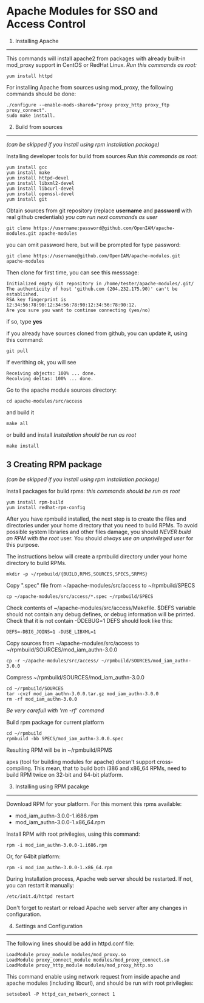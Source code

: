 Apache Modules for SSO and Access Control
==============

1. Installing Apache
--------------

This commands will install apache2 from packages with already 
built-in mod_proxy support in CentOS or RedHat Linux.
*Run this commands as root:*

	yum install httpd

For installing Apache from sources using mod_proxy,
the following commands should be done:

	./configure --enable-mods-shared="proxy proxy_http proxy_ftp proxy_connect".
	sudo make install.

2. Build from sources
--------------
*(can be skipped if you install using rpm installation package)*

Installing developer tools for build from sources
*Run this commands as root:*

	yum install gcc
	yum install make
	yum install httpd-devel
	yum install libxml2-devel
	yum install libcurl-devel
	yum install openssl-devel
	yum install git

Obtain sources from git repository (replace **username** and **password** with real github credentials)
*you can run next commands as user*

	git clone https://username:password@github.com/OpenIAM/apache-modules.git apache-modules

you can omit password here, but will be prompted for type password:

	git clone https://username@github.com/OpenIAM/apache-modules.git apache-modules

Then clone for first time, you can see this messsage:

	Initialized empty Git repository in /home/tester/apache-modules/.git/
	The authenticity of host 'github.com (204.232.175.90)' can't be established.
	RSA key fingerprint is 12:34:56:78:90:12:34:56:78:90:12:34:56:78:90:12.
	Are you sure you want to continue connecting (yes/no)

if so, type **yes**

if you already have sources cloned from github, you can update it, using this command:

	git pull

If everithing ok, you will see

	Receiving objects: 100% ... done.
	Recolving deltas: 100% ... done.

Go to the apache module sources directory:

	cd apache-modules/src/access

and build it

	make all

or build and install 
*Installation should be run as root*

	make install

3 Creating RPM package
--------------
*(can be skipped if you install using rpm installation package)*

Install packages for build rpms:
*this commands should be run as root*

	yum install rpm-build
	yum install redhat-rpm-config

After you have rpmbuild installed, the next step is to create the files and directories under your home directory that you need to build RPMs. 
To avoid possible system libraries and other files damage, you should *NEVER build an RPM with the root* user.
You should *always use an unprivileged user* for this purpose.

The instructions below will create a rpmbuild directory under your home directory to build RPMs. 

	mkdir -p ~/rpmbuild/{BUILD,RPMS,SOURCES,SPECS,SRPMS}

Copy ".spec" file from ~/apache-modules/src/access to ~/rpmbuild/SPECS

	cp ~/apache-modules/src/access/*.spec ~/rpmbuild/SPECS

Check contents of ~/apache-modules/src/access/Makefile. $DEFS variable should not contain any debug defines,
or debug information will be printed. Check that it is not contain -DDEBUG=1
DEFS should look like this:

	DEFS=-DBIG_JOINS=1 -DUSE_LIBXML=1

Copy sources from ~/apache-modules/src/access to ~/rpmbuild/SOURCES/mod_iam_authn-3.0.0

	cp -r ~/apache-modules/src/access/ ~/rpmbuild/SOURCES/mod_iam_authn-3.0.0

Compress ~/rpmbuild/SOURCES/mod_iam_authn-3.0.0

	cd ~/rpmbuild/SOURCES
	tar -cvzf mod_iam_authn-3.0.0.tar.gz mod_iam_authn-3.0.0
	rm -rf mod_iam_authn-3.0.0

*Be very carefull with 'rm -rf' command*

Build rpm package for current platform

	cd ~/rpmbuild
	rpmbuild -bb SPECS/mod_iam_authn-3.0.0.spec

Resulting RPM will be in ~/rpmbuild/RPMS

apxs (tool for building modules for apache) doesn't support cross-compiling. This mean, that to build both
i386 and x86_64 RPMs, need to build RPM twice on 32-bit and 64-bit platform.

3. Installing using RPM pacakge
--------------

Download RPM for your platform. For this moment this rpms available:

- mod_iam_authn-3.0.0-1.i686.rpm
- mod_iam_authn-3.0.0-1.x86_64.rpm

Install RPM with root privilegies, using this command:

	rpm -i mod_iam_authn-3.0.0-1.i686.rpm

Or, for 64bit platform:

	rpm -i mod_iam_authn-3.0.0-1.x86_64.rpm

During Installation process, Apache web server should be restarted.
If not, you can restart it manually:

	/etc/init.d/httpd restart

Don't forget to restart or reload Apache web server after any changes in 
configuration.


4. Settings and Configuration
--------------

The following lines should be add in httpd.conf file:

	LoadModule proxy_module modules/mod_proxy.so
	LoadModule proxy_connect_module modules/mod_proxy_connect.so
	LoadModule proxy_http_module modules/mod_proxy_http.so 

This command enable using network request from inside apache and apache modules
(including libcurl), and should be run with root privilegies:

	setsebool -P httpd_can_network_connect 1

